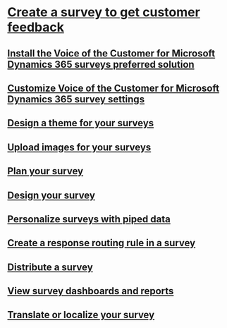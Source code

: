 # [Create a survey to get customer feedback](create-voice-of-customer-survey.md)
## [Install the Voice of the Customer for Microsoft Dynamics 365 surveys preferred solution](install-voice-of-customer-preferred-solution.md)
## [Customize Voice of the Customer for Microsoft Dynamics 365 survey settings](customize-voice-of-customer.md)
## [Design a theme for your surveys](design-voice-of-customer-survey-theme.md)
## [Upload images for your surveys](upload-voice-of-customer-survey-images.md)
## [Plan your survey](plan-voice-of-customer-survey.md)
## [Design your survey](design-voice-of-customer-survey.md)
## [Personalize surveys with piped data](personalize-voice-of-customer-surveys-piped-data.md)
## [Create a response routing rule in a survey](create-response-routing-rule-voice-of-customer-survey.md)
## [Distribute a survey](distribute-voice-of-customer-survey.md)
## [View survey dashboards and reports](view-voice-of-customer-survey-dashboards-reports.md)
## [Translate or localize your survey](translate-localize-voice-of-customer-survey.md)

